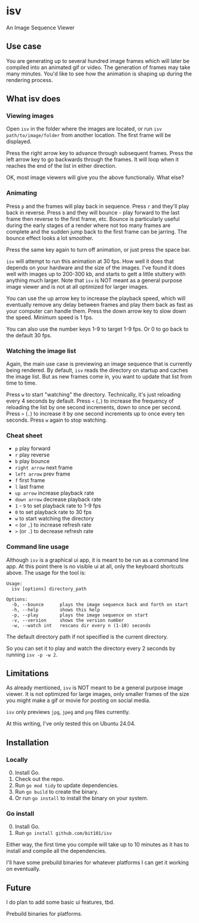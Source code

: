 # isv

An Image Sequence Viewer

## Use case

You are generating up to several hundred image frames which will later be compiled into an animated gif or video. The generation of frames may take many minutes. You'd like to see how the animation is shaping up during the rendering process.

## What isv does

### Viewing images

Open `isv` in the folder where the images are located, or run `isv path/to/image/folder` from another location. The first frame will be displayed.

Press the right arrow key to advance through subsequent frames. Press the left arrow key to go backwards through the frames. It will loop when it reaches the end of the list in either direction.

OK, most image viewers will give you the above functionaliy. What else?

### Animating

Press `p` and the frames will play back in sequence. Press `r` and they'll play back in reverse. Press `b` and they will bounce - play forward to the last frame then reverse to the first frame, etc. Bounce is particularly useful during the early stages of a render where not too many frames are complete and the sudden jump back to the first frame can be jarring. The bounce effect looks a lot smoother.

Press the same key again to turn off animation, or just press the space bar.

`isv` will attempt to run this animation at 30 fps. How well it does that depends on your hardware and the size of the images. I've found it does well with images up to 200-300 kb, and starts to gett a little stuttery with anything much larger. Note that `isv` is NOT meant as a general purpose image viewer and is not at all optimized for larger images.

You can use the up arrow key to increase the playback speed, which will eventually remove any delay between frames and play them back as fast as your computer can handle them. Press the down arrow key to slow down the speed. Minimum speed is 1 fps. 

You can also use the number keys 1-9 to target 1-9 fps. Or 0 to go back to the default 30 fps.

### Watching the image list

Again, the main use case is previewing an image sequence that is currently being rendered. By default, `isv` reads the directory on startup and caches the image list. But as new frames come in, you want to update that list from time to time.

Press `w` to start "watching" the directory. Technically, it's just reloading every 4 seconds by default. Press `<` (`,`) to increase the frequency of reloading the list by one second increments, down to once per second. Press `>` (`.`) to increase it by one second increments up to once every ten seconds. Press `w` again to stop watching.

### Cheat sheet

- `p` play forward
- `r` play reverse
- `b` play bounce
- `right arrow` next frame
- `left arrow` prev frame
- `f` first frame
- `l` last frame
- `up arrow` increase playback rate
- `down arrow` decrease playback rate
- `1` - `9` to set playback rate to 1-9 fps
- `0` to set playback rate to 30 fps
- `w` to start watching the directory
- `<` (or `,`) to increase refresh rate
- `>` (or `.`) to decrease refresh rate

### Command line usage

Although `isv` is a graphical ui app, it is meant to be run as a command line app. At this point there is no visible ui at all, only the keyboard shortcuts above. The usage for the tool is:

```
Usage:
  isv [options] directory_path

Options:
  -b, --bounce      plays the image sequence back and forth on start
  -h, --help        shows this help
  -p, --play        plays the image sequence on start
  -v, --version     shows the version number
  -w, --watch int   rescans dir every n (1-10) seconds
```
The default directory path if not specified is the current directory. 

So you can set it to play and watch the directory every 2 seconds by running `isv -p -w 2`.

## Limitations

As already mentioned, `isv` is NOT meant to be a general purpose image viewer. It is not optimized for large images, only smaller frames of the size you might make a gif or movie for posting on social media.

`isv` only previews `jpg`, `jpeg` and `png` files currently.

At this writing, I've only tested this on Ubuntu 24.04.

## Installation

### Locally

0. Install Go.
1. Check out the repo.
2. Run `go mod tidy` to update dependencies.
3. Run `go build` to create the binary.
4. Or run `go install` to install the binary on your system.

### Go install

0. Install Go.
1. Run `go install github.com/bit101/isv`

Either way, the first time you compile will take up to 10 minutes as it has to install and compile all the dependencies.

I'll have some prebuild binaries for whatever platforms I can get it working on eventually.

## Future

I do plan to add some basic ui features, tbd.

Prebuild binaries for platforms.
